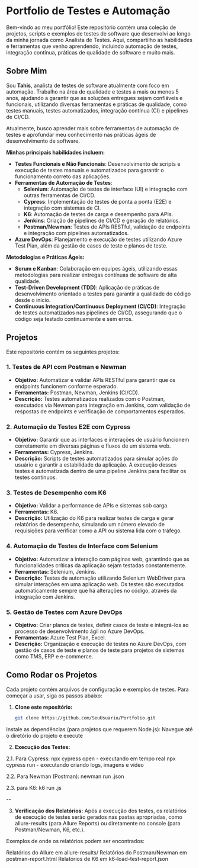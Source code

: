 # Portfolio de Testes e Automação

Bem-vindo ao meu portfólio! Este repositório contém uma coleção de projetos, scripts e exemplos de testes de software que desenvolvi ao longo da minha jornada como Analista de Testes. Aqui, compartilho as habilidades e ferramentas que venho aprendendo, incluindo automação de testes, integração contínua, práticas de qualidade de software e muito mais.

## Sobre Mim

Sou **Tahis**, analista de testes de software atualmente com foco em automação. Trabalho na área de qualidade e testes a mais ou menos 5 anos, ajudando a garantir que as soluções entregues sejam confiáveis e funcionais, utilizando diversas ferramentas e práticas de qualidade, como testes manuais, testes automatizados, integração contínua (CI) e pipelines de CI/CD.

Atualmente, busco aprender mais sobre ferramentas de automação de testes e aprofundar meu conhecimento nas práticas ágeis de desenvolvimento de software.

**Minhas principais habilidades incluem:**
- **Testes Funcionais e Não Funcionais**: Desenvolvimento de scripts e execução de testes manuais e automatizados para garantir o funcionamento correto das aplicações.
- **Ferramentas de Automação de Testes**:
  - **Selenium**: Automação de testes de interface (UI) e integração com outras ferramentas de CI/CD.
  - **Cypress**: Implementação de testes de ponta a ponta (E2E) e integração com sistemas de CI.
  - **K6**: Automação de testes de carga e desempenho para APIs.
  - **Jenkins**: Criação de pipelines de CI/CD e geração de relatórios.
  - **Postman/Newman**: Testes de APIs RESTful, validação de endpoints e integração com pipelines automatizados.
- **Azure DevOps**: Planejamento e execução de testes utilizando Azure Test Plan, além da gestão de casos de teste e planos de teste.

**Metodologias e Práticas Ágeis:**
- **Scrum e Kanban**: Colaboração em equipes ágeis, utilizando essas metodologias para realizar entregas contínuas de software de alta qualidade.
- **Test-Driven Development (TDD)**: Aplicação de práticas de desenvolvimento orientado a testes para garantir a qualidade do código desde o início.
- **Continuous Integration/Continuous Deployment (CI/CD)**: Integração de testes automatizados nas pipelines de CI/CD, assegurando que o código seja testado continuamente e sem erros.

## Projetos

Este repositório contém os seguintes projetos:

### 1. **Testes de API com Postman e Newman**
- **Objetivo:** Automatizar e validar APIs RESTful para garantir que os endpoints funcionem conforme esperado.
- **Ferramentas:** Postman, Newman, Jenkins (CI/CD).
- **Descrição:** Testes automatizados realizados com o Postman, executados via Newman para integração em Jenkins, com validação de respostas de endpoints e verificação de comportamentos esperados.

### 2. **Automação de Testes E2E com Cypress**
- **Objetivo:** Garantir que as interfaces e interações de usuário funcionem corretamente em diversas páginas e fluxos de um sistema web.
- **Ferramentas:** Cypress, Jenkins.
- **Descrição:** Scripts de testes automatizados para simular ações do usuário e garantir a estabilidade da aplicação. A execução desses testes é automatizada dentro de uma pipeline Jenkins para facilitar os testes contínuos.

### 3. **Testes de Desempenho com K6**
- **Objetivo:** Validar a performance de APIs e sistemas sob carga.
- **Ferramentas:** K6.
- **Descrição:** Utilização do K6 para realizar testes de carga e gerar relatórios de desempenho, simulando um número elevado de requisições para verificar como a API ou sistema lida com o tráfego.

### 4. **Automação de Testes de Interface com Selenium**
- **Objetivo:** Automatizar a interação com páginas web, garantindo que as funcionalidades críticas da aplicação sejam testadas constantemente.
- **Ferramentas:** Selenium, Jenkins.
- **Descrição:** Testes de automação utilizando Selenium WebDriver para simular interações em uma aplicação web. Os testes são executados automaticamente sempre que há alterações no código, através da integração com Jenkins.

### 5. **Gestão de Testes com Azure DevOps**
- **Objetivo:** Criar planos de testes, definir casos de teste e integrá-los ao processo de desenvolvimento ágil no Azure DevOps.
- **Ferramentas:** Azure Test Plan, Excel.
- **Descrição:** Organização e execução de testes no Azure DevOps, com gestão de casos de teste e planos de teste para projetos de sistemas como TMS, ERP e e-commerce.


## Como Rodar os Projetos

Cada projeto contém arquivos de configuração e exemplos de testes. Para começar a usar, siga os passos abaixo:

1. **Clone este repositório:**
   ```bash
   git clone https://github.com/SeuUsuario/Portfolio.git

Instale as dependências (para projetos que requerem Node.js): Navegue até o diretório do projeto e execute

2. **Execução dos Testes:**

2.1. Para Cypress:
npx cypress open  - executando em tempo real
 npx cypress run - executando criando logs, imagens e vídeo

2.2. Para Newman (Postman):
 newman run <caminho-do-arquivo-postman>.json

2.3. para K6:
 k6 run <caminho-do-script>.js

--

3. **Verificação dos Relatórios:**
Após a execução dos testes, os relatórios de execução de testes serão gerados nas pastas apropriadas, como allure-results (para Allure Reports) ou diretamente no console (para Postman/Newman, K6, etc.).

Exemplos de onde os relatórios podem ser encontrados:

Relatórios do Allure em allure-results/
Relatórios do Postman/Newman em postman-report.html
Relatórios de K6 em k6-load-test-report.json